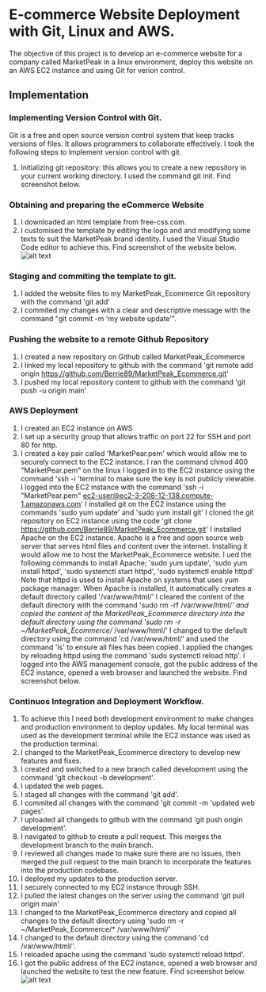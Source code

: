 # E-commerce Website Deployment with Git, Linux and AWS.
The objective of this project is to develop an e-commerce website for a company called MarketPeak in a linux environment, deploy this website on an AWS EC2 instance and using Git for verion control.
## Implementation
### Implementing Version Control with Git.
Git is a free and open source version control system that keep tracks versions of files. It allows programmers to collaborate effectively.
I took the following steps to implement version control with git.
1. Initializing git repository: this allows you to create a new repository in your current working directory. I used the command git init. Find screenshot below.
### Obtaining and preparing the eCommerce Website
1. I downloaded an html template from free-css.com.
2. I customised the template by editing the logo and and modifying some texts to suit the MarketPeak brand identity. I used the Visual Studio Code editor to achieve this. Find screenshot of the website below.
![alt text](<Screenshot from 2024-09-19 14-06-01.png>)
### Staging and commiting the template to git.
1. I added the website files to my MarketPeak_Ecommerce Git repository with the command 'git add'
2. I commited my changes with a clear and descriptive message with the command "git commit -m 'my website update'".
### Pushing the website to a remote Github Repository
1. I created a new repository on Github called MarketPeak_Ecommerce
2. I linked my local repository to github with the command 'git remote add origin https://github.com/Berrie89/MarketPeak_Ecommerce.git'
3. I pushed my local repository content to github with the command 'git push -u origin main'
### AWS Deployment
1. I created an EC2 instance on AWS
2. I set up a security group that allows traffic on port 22 for SSH and port 80 for http.
3. I created a key pair called 'MarketPear.pem' which would allow me to securely connect to the EC2 instance.
I ran the command chmod 400 "MarketPear.pem" on the linux 
I logged in to the EC2 instance using the command 'ssh -i 'terminal to make sure the key is not publicly viewable.
I logged into the EC2 instance with the command 'ssh -i "MarketPear.pem" ec2-user@ec2-3-208-12-138.compute-1.amazonaws.com' 
I installed git on the EC2 instance using the commands 'sudo yum update' and 'sudo yum install git' 
I cloned the git repository on EC2 instance using the code 'git clone https://github.com/Berrie89/MarketPeak_Ecommerce.git'
I installed Apache on the EC2 instance. Apache is a free and open source web server that serves html files and content over the internet. Installing it would allow me to host the MarketPeak_Ecommerce website. I ued the following commands to install Apache; 'sudo yum update', 'sudo yum install httpd', 'sudo systemctl start httpd', 'sudo systemctl enable httpd'
Note that httpd is used to install Apache on systems that uses yum package manager.
When Apache is installed, it automatically creates a default directory called '/var/www/html/'
I cleared the content of the default directory with the command 'sudo rm -rf /var/www/html/*' and copied the content of the MarketPeak_Ecommerce directory into the default directory using the command 'sudo rm -r ~/MarketPeak_Ecommerce/* /var/www/html/'
I changed to the default directory using the command 'cd /var/www/html/' and used the command 'ls' to ensure all files has been copied.
I applied the changes by reloading httpd using the command 'sudo systemctl reload http'.
I logged into the AWS management console, got the public address of the EC2 instance, opened a web browser and launched the website. Find screenshot below.
### Continuos Integration and Deployment Workflow.
1. To achieve this I need both development environment to make changes and production environment to deploy updates. My local terminal was used as the development terminal while the EC2 instance was used as the production terminal.
2. I changed to the MarketPeak_Ecommerce directory to develop new features and fixes.
3. I created and switched to a new branch called development using the command 'git checkout -b development'.
4. I updated the web pages.
5. I staged all changes with the command 'git add'.
6. I commited all changes with the command 'git commit -m 'updated web pages'.
7. I uploaded all changeds to github with the command 'git push origin development'.
8. I navigated to github to create a pull request. This merges the development branch to the main branch.
9. I reviewed all changes made to make sure there are no issues, then merged the pull request to the main branch to incorporate the features into the production codebase.
10. I deployed my updates to the production server.
11. I securely connected to my EC2 instance through SSH.
12. I pulled the latest changes on the server using the command 'git pull origin main'
13. I changed to the MarketPeak_Ecommerce directory and copied all changes to the default directory using 'sudo rm -r ~/MarketPeak_Ecommerce/* /var/www/html/'
14. I changed to the default directory using the command 'cd /var/www/html/'.
15. I reloaded apache using the command 'sudo systemctl reload httpd'.
16. I got the public address of the EC2 instance, opened a web browser and launched the website to test the new feature. Find screenshot below.
![alt text](<Screenshot from 2024-09-19 18-00-35.png>)
